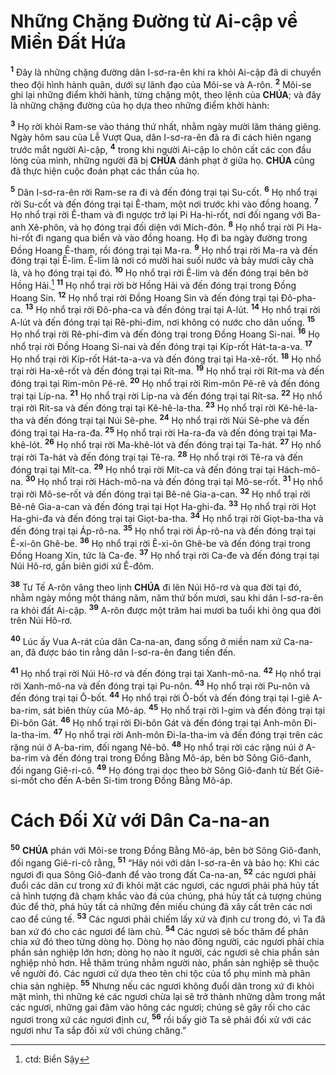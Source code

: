 # Những Chặng Đường từ Ai-cập về Miền Đất Hứa

<sup><b>1</b></sup> Đây là những chặng đường dân I-sơ-ra-ên khi ra khỏi Ai-cập đã di chuyển theo đội hình hành quân, dưới sự lãnh đạo của Môi-se và A-rôn. <sup><b>2</b></sup> Môi-se ghi lại những điểm khởi hành, từng chặng một, theo lệnh của **CHÚA**; và đây là những chặng đường của họ dựa theo những điểm khởi hành:

<sup><b>3</b></sup> Họ rời khỏi Ram-se vào tháng thứ nhất, nhằm ngày mười lăm tháng giêng. Ngày hôm sau của Lễ Vượt Qua, dân I-sơ-ra-ên đã ra đi cách hiên ngang trước mắt người Ai-cập, <sup><b>4</b></sup> trong khi người Ai-cập lo chôn cất các con đầu lòng của mình, những người đã bị **CHÚA** đánh phạt ở giữa họ. **CHÚA** cũng đã thực hiện cuộc đoán phạt các thần của họ.

<sup><b>5</b></sup> Dân I-sơ-ra-ên rời Ram-se ra đi và đến đóng trại tại Su-cốt. <sup><b>6</b></sup> Họ nhổ trại rời Su-cốt và đến đóng trại tại Ê-tham, một nơi trước khi vào đồng hoang. <sup><b>7</b></sup> Họ nhổ trại rời Ê-tham và đi ngược trở lại Pi Ha-hi-rốt, nơi đối ngang với Ba-anh Xê-phôn, và họ đóng trại đối diện với Mích-đôn. <sup><b>8</b></sup> Họ nhổ trại rời Pi Ha-hi-rốt đi ngang qua biển và vào đồng hoang. Họ đi ba ngày đường trong Đồng Hoang Ê-tham, rồi đóng trại tại Ma-ra. <sup><b>9</b></sup> Họ nhổ trại rời Ma-ra và đến đóng trại tại Ê-lim. Ê-lim là nơi có mười hai suối nước và bảy mươi cây chà là, và họ đóng trại tại đó. <sup><b>10</b></sup> Họ nhổ trại rời Ê-lim và đến đóng trại bên bờ Hồng Hải.[^1-d0f2de8b-ee6f-438a-ba93-ad146d1e2d36] <sup><b>11</b></sup> Họ nhổ trại rời bờ Hồng Hải và đến đóng trại trong Đồng Hoang Sin. <sup><b>12</b></sup> Họ nhổ trại rời Đồng Hoang Sin và đến đóng trại tại Đô-pha-ca. <sup><b>13</b></sup> Họ nhổ trại rời Đô-pha-ca và đến đóng trại tại A-lút. <sup><b>14</b></sup> Họ nhổ trại rời A-lút và đến đóng trại tại Rê-phi-đim, nơi không có nước cho dân uống. <sup><b>15</b></sup> Họ nhổ trại rời Rê-phi-đim và đến đóng trại trong Đồng Hoang Si-nai. <sup><b>16</b></sup> Họ nhổ trại rời Đồng Hoang Si-nai và đến đóng trại tại Kíp-rốt Hát-ta-a-va. <sup><b>17</b></sup> Họ nhổ trại rời Kíp-rốt Hát-ta-a-va và đến đóng trại tại Ha-xê-rốt. <sup><b>18</b></sup> Họ nhổ trại rời Ha-xê-rốt và đến đóng trại tại Rít-ma. <sup><b>19</b></sup> Họ nhổ trại rời Rít-ma và đến đóng trại tại Rim-môn Pê-rê. <sup><b>20</b></sup> Họ nhổ trại rời Rim-môn Pê-rê và đến đóng trại tại Líp-na. <sup><b>21</b></sup> Họ nhổ trại rời Líp-na và đến đóng trại tại Rít-sa. <sup><b>22</b></sup> Họ nhổ trại rời Rít-sa và đến đóng trại tại Kê-hê-la-tha. <sup><b>23</b></sup> Họ nhổ trại rời Kê-hê-la-tha và đến đóng trại tại Núi Sê-phe. <sup><b>24</b></sup> Họ nhổ trại rời Núi Sê-phe và đến đóng trại tại Ha-ra-đa. <sup><b>25</b></sup> Họ nhổ trại rời Ha-ra-đa và đến đóng trại tại Ma-khê-lót. <sup><b>26</b></sup> Họ nhổ trại rời Ma-khê-lót và đến đóng trại tại Ta-hát. <sup><b>27</b></sup> Họ nhổ trại rời Ta-hát và đến đóng trại tại Tê-ra. <sup><b>28</b></sup> Họ nhổ trại rời Tê-ra và đến đóng trại tại Mít-ca. <sup><b>29</b></sup> Họ nhổ trại rời Mít-ca và đến đóng trại tại Hách-mô-na. <sup><b>30</b></sup> Họ nhổ trại rời Hách-mô-na và đến đóng trại tại Mô-se-rốt. <sup><b>31</b></sup> Họ nhổ trại rời Mô-se-rốt và đến đóng trại tại Bê-nê Gia-a-can. <sup><b>32</b></sup> Họ nhổ trại rời Bê-nê Gia-a-can và đến đóng trại tại Họt Ha-ghi-đa. <sup><b>33</b></sup> Họ nhổ trại rời Họt Ha-ghi-đa và đến đóng trại tại Giọt-ba-tha. <sup><b>34</b></sup> Họ nhổ trại rời Giọt-ba-tha và đến đóng trại tại Áp-rô-na. <sup><b>35</b></sup> Họ nhổ trại rời Áp-rô-na và đến đóng trại tại Ê-xi-ôn Ghê-be. <sup><b>36</b></sup> Họ nhổ trại rời Ê-xi-ôn Ghê-be và đến đóng trại trong Đồng Hoang Xin, tức là Ca-đe. <sup><b>37</b></sup> Họ nhổ trại rời Ca-đe và đến đóng trại tại Núi Hô-rơ, gần biên giới xứ Ê-đôm.

<sup><b>38</b></sup> Tư Tế A-rôn vâng theo lịnh **CHÚA** đi lên Núi Hô-rơ và qua đời tại đó, nhằm ngày mồng một tháng năm, năm thứ bốn mươi, sau khi dân I-sơ-ra-ên ra khỏi đất Ai-cập. <sup><b>39</b></sup> A-rôn được một trăm hai mươi ba tuổi khi ông qua đời trên Núi Hô-rơ.

<sup><b>40</b></sup> Lúc ấy Vua A-rát của dân Ca-na-an, đang sống ở miền nam xứ Ca-na-an, đã được báo tin rằng dân I-sơ-ra-ên đang tiến đến.

<sup><b>41</b></sup> Họ nhổ trại rời Núi Hô-rơ và đến đóng trại tại Xanh-mô-na. <sup><b>42</b></sup> Họ nhổ trại rời Xanh-mô-na và đến đóng trại tại Pu-nôn. <sup><b>43</b></sup> Họ nhổ trại rời Pu-nôn và đến đóng trại tại Ô-bốt. <sup><b>44</b></sup> Họ nhổ trại rời Ô-bốt và đến đóng trại tại I-giê A-ba-rim, sát biên thùy của Mô-áp. <sup><b>45</b></sup> Họ nhổ trại rời I-gim và đến đóng trại tại Đi-bôn Gát. <sup><b>46</b></sup> Họ nhổ trại rời Đi-bôn Gát và đến đóng trại tại Anh-môn Đi-la-tha-im. <sup><b>47</b></sup> Họ nhổ trại rời Anh-môn Đi-la-tha-im và đến đóng trại trên các rặng núi ở A-ba-rim, đối ngang Nê-bô. <sup><b>48</b></sup> Họ nhổ trại rời các rặng núi ở A-ba-rim và đến đóng trại trong Đồng Bằng Mô-áp, bên bờ Sông Giô-đanh, đối ngang Giê-ri-cô. <sup><b>49</b></sup> Họ đóng trại dọc theo bờ Sông Giô-đanh từ Bết Giê-si-mốt cho đến A-bên Si-tim trong Đồng Bằng Mô-áp.

# Cách Đối Xử với Dân Ca-na-an

<sup><b>50</b></sup> **CHÚA** phán với Môi-se trong Đồng Bằng Mô-áp, bên bờ Sông Giô-đanh, đối ngang Giê-ri-cô rằng, <sup><b>51</b></sup> “Hãy nói với dân I-sơ-ra-ên và bảo họ: Khi các ngươi đi qua Sông Giô-đanh để vào trong đất Ca-na-an, <sup><b>52</b></sup> các ngươi phải đuổi các dân cư trong xứ đi khỏi mặt các ngươi, các ngươi phải phá hủy tất cả hình tượng đã chạm khắc vào đá của chúng, phá hủy tất cả tượng chúng đúc để thờ, phá hủy tất cả những đền miếu chúng đã xây cất trên các nơi cao để cúng tế. <sup><b>53</b></sup> Các ngươi phải chiếm lấy xứ và định cư trong đó, vì Ta đã ban xứ đó cho các ngươi để làm chủ. <sup><b>54</b></sup> Các ngươi sẽ bốc thăm để phân chia xứ đó theo từng dòng họ. Dòng họ nào đông người, các ngươi phải chia phần sản nghiệp lớn hơn; dòng họ nào ít người, các ngươi sẽ chia phần sản nghiệp nhỏ hơn. Hễ thăm trúng nhằm người nào, phần sản nghiệp sẽ thuộc về người đó. Các ngươi cứ dựa theo tên chi tộc của tổ phụ mình mà phân chia sản nghiệp. <sup><b>55</b></sup> Nhưng nếu các ngươi không đuổi dân trong xứ đi khỏi mặt mình, thì những kẻ các ngươi chừa lại sẽ trở thành những dằm trong mắt các ngươi, những gai đâm vào hông các ngươi; chúng sẽ gây rối cho các ngươi trong xứ các ngươi định cư, <sup><b>56</b></sup> rồi bấy giờ Ta sẽ phải đối xử với các ngươi như Ta sắp đối xử với chúng chăng.”

[^1-d0f2de8b-ee6f-438a-ba93-ad146d1e2d36]: ctd: Biển Sậy
